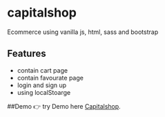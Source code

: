 # capitalshop
Ecommerce using vanilla js, html, sass and bootstrap

## Features
- contain cart page 
- contain favourate page
- login and sign up
- using localStoarge

##Demo
:point_right: try Demo here [Capitalshop](https://hosam8081.github.io/capitalshop/index.html).
